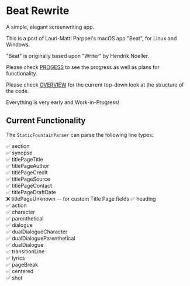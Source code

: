 # Beat Rewrite

A simple, elegant screenwriting app.

This is a port of Lauri-Matti Parppei's macOS app "Beat", for Linux and Windows.

"Beat" is originally based upon "Writer" by Hendrik Noeller.

Please check [PROGESS](PROGRESS.md) to see the progress as well as plans for functionality.

Please check [OVERVIEW](OVERVIEW.md) for the current top-down look at the structure of the code.

Everything is very early and Work-in-Progress!

## Current Functionality

The `StaticFountainParser` can parse the following line types:
                       
✅ section                      
✅ synopse                       
✅ titlePageTitle                
✅ titlePageAuthor               
✅ titlePageCredit               
✅ titlePageSource               
✅ titlePageContact              
✅ titlePageDraftDate            
❌ titlePageUnknown -- for custom Title Page fields
✅ heading                        
✅ action                         
✅ character                      
✅ parenthetical                  
✅ dialogue                       
✅ dualDialogueCharacter          
✅ dualDialogueParenthetical      
✅ dualDialogue                   
✅ transitionLine                 
✅ lyrics                         
✅ pageBreak                      
✅ centered                       
✅ shot 
  